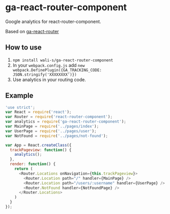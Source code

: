 # ga-react-router-component
Google analytics for react-router-component.

Based on [ga-react-router](https://github.com/tcoopman/ga-react-router)

## How to use

1. `npm install wali-s/ga-react-router-component`
2. In your `webpack.config.js` add `new webpack.DefinePlugin({GA_TRACKING_CODE: JSON.stringify('XXXXXXXX')})`
3. Use analytics in your routing code.

## Example

```js
'use strict';
var React = require('react');
var Router = require('react-router-component');
var analytics = require('ga-react-router-component');
var MainPage = require('../pages/index');
var UserPage = require('../pages/user');
var NotFound = require('../pages/not-found');

var App = React.createClass({
  trackPageview: function() {
    analytics();
  },
  render: function() {
    return (
      <Router.Locations onNavigation={this.trackPageview}>
        <Router.Location path="/" handler={MainPage} />
        <Router.Location path="/users/:username" handler={UserPage} />
        <Router.NotFound handler={NotFoundPage} />
      </Router.Locations>
    )
  }
});
```
